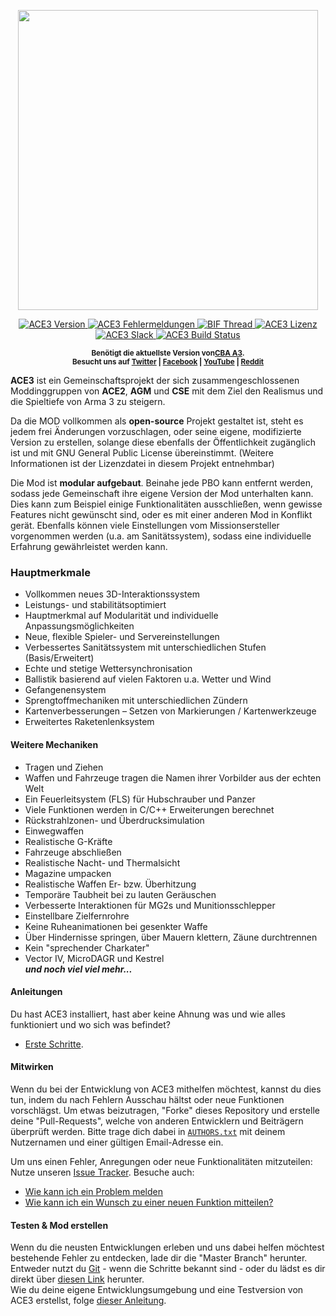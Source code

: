 <p align="center">
    <img src="https://github.com/acemod/ACE3/raw/master/extras/assets/logo/black/ACE3-Logo.jpg" width="480">
</p>

<p align="center">
    <a href="https://github.com/acemod/ACE3/releases">
        <img src="https://img.shields.io/badge/Version-3.12.2-blue.svg?style=flat-square" alt="ACE3 Version">
    </a>
    <a href="https://github.com/acemod/ACE3/issues">
        <img src="https://img.shields.io/github/issues-raw/acemod/ACE3.svg?style=flat-square&label=Issues" alt="ACE3 Fehlermeldungen">
    </a>
    <a href="https://forums.bistudio.com/topic/181341-ace3-a-collaborative-merger-between-agm-cse-and-ace/?p=2859670">
        <img src="https://img.shields.io/badge/BIF-Thread-lightgrey.svg?style=flat-square" alt="BIF Thread">
    </a>
    <a href="https://github.com/acemod/ACE3/blob/master/LICENSE">
        <img src="https://img.shields.io/badge/License-GPLv2-red.svg?style=flat-square" alt="ACE3 Lizenz">
    </a>
    <a href="https://slackin.ace3mod.com/">
        <img src="https://slackin.ace3mod.com/badge.svg?style=flat-square&label=Slack" alt="ACE3 Slack">
    </a>
    <a href="https://travis-ci.org/acemod/ACE3">
        <img src="https://img.shields.io/travis/acemod/ACE3.svg?style=flat-square&label=Build" alt="ACE3 Build Status">
    </a>
</p>
</p>
<p align="center">
    <sup><strong>Benötigt die aktuellste Version von<a href="https://github.com/CBATeam/CBA_A3/releases">CBA A3</a>.<br/>
    Besucht uns auf <a href="https://twitter.com/ACE3Mod">Twitter</a> | <a href="https://www.facebook.com/ACE3Mod">Facebook</a> | <a href="https://www.youtube.com/c/ACE3Mod">YouTube</a> | <a href="http://www.reddit.com/r/arma/search?q=ACE&restrict_sr=on&sort=new&t=all">Reddit</a></strong></sup>
</p>

**ACE3** ist ein Gemeinschaftsprojekt der sich zusammengeschlossenen Moddinggruppen von **ACE2**, **AGM** und **CSE** mit dem Ziel den Realismus und die Spieltiefe von Arma 3 zu steigern.

Da die MOD vollkommen als **open-source** Projekt gestaltet ist, steht es jedem frei Änderungen vorzuschlagen, oder seine eigene, modifizierte Version zu erstellen, solange diese ebenfalls der Öffentlichkeit zugänglich ist und mit GNU General Public License übereinstimmt. (Weitere Informationen ist der Lizenzdatei in diesem Projekt entnehmbar)

Die Mod ist **modular aufgebaut**. Beinahe jede PBO kann entfernt werden, sodass jede Gemeinschaft ihre eigene Version der Mod unterhalten kann. Dies kann zum Beispiel einige Funktionalitäten ausschließen, wenn gewisse Features nicht gewünscht sind, oder es mit einer anderen Mod in Konflikt gerät. Ebenfalls können viele Einstellungen vom Missionsersteller vorgenommen werden (u.a. am Sanitätssystem), sodass eine individuelle Erfahrung gewährleistet werden kann.

### Hauptmerkmale
- Vollkommen neues 3D-Interaktionssystem
- Leistungs- und stabilitätsoptimiert
- Hauptmerkmal auf Modularität und individuelle Anpassungsmöglichkeiten
- Neue, flexible Spieler- und Servereinstellungen
- Verbessertes Sanitätssystem mit unterschiedlichen Stufen (Basis/Erweitert)
- Echte und stetige Wettersynchronisation
- Ballistik basierend auf vielen Faktoren u.a. Wetter und Wind
- Gefangenensystem
- Sprengtoffmechaniken mit unterschiedlichen Zündern
- Kartenverbesserungen – Setzen von Markierungen / Kartenwerkzeuge
- Erweitertes Raketenlenksystem

#### Weitere Mechaniken
- Tragen und Ziehen
- Waffen und Fahrzeuge tragen die Namen ihrer Vorbilder aus der echten Welt
- Ein Feuerleitsystem (FLS) für Hubschrauber und Panzer
- Viele Funktionen werden in C/C++ Erweiterungen berechnet
- Rückstrahlzonen- und Überdrucksimulation
- Einwegwaffen
- Realistische G-Kräfte
- Fahrzeuge abschließen
- Realistische Nacht- und Thermalsicht
- Magazine umpacken
- Realistische Waffen Er- bzw. Überhitzung
- Temporäre Taubheit bei zu lauten Geräuschen
- Verbesserte Interaktionen für MG2s und Munitionsschlepper
- Einstellbare Zielfernrohre
- Keine Ruheanimationen bei gesenkter Waffe
- Über Hindernisse springen, über Mauern klettern, Zäune durchtrennen
- Kein "sprechender Charkater"
- Vector IV, MicroDAGR und Kestrel <br>
***und noch viel viel mehr...***

#### Anleitungen
Du hast ACE3 installiert, hast aber keine Ahnung was und wie alles funktioniert und wo sich was befindet?
- [Erste Schritte](https://ace3mod.com/wiki/user/getting-started.html).

#### Mitwirken
Wenn du bei der Entwicklung von ACE3 mithelfen möchtest, kannst du dies tun, indem du nach Fehlern Ausschau hältst oder neue Funktionen vorschlägst. Um etwas beizutragen, "Forke" dieses Repository und erstelle deine "Pull-Requests", welche von anderen Entwicklern und Beiträgern überprüft werden. Bitte trage dich dabei in [`AUTHORS.txt`](https://github.com/acemod/ACE3/blob/master/AUTHORS.txt) mit deinem Nutzernamen und einer gültigen Email-Adresse ein.  

Um uns einen Fehler, Anregungen oder neue Funktionalitäten mitzuteilen: Nutze unseren [Issue Tracker](https://github.com/acemod/ACE3/issues). Besuche auch:
- [Wie kann ich ein Problem melden](https://ace3mod.com/wiki/user/how-to-report-an-issue.html)
- [Wie kann ich ein Wunsch zu einer neuen Funktion mitteilen?](https://ace3mod.com/wiki/user/how-to-make-a-feature-request.html)

#### Testen & Mod erstellen
Wenn du die neusten Entwicklungen erleben und uns dabei helfen möchtest bestehende Fehler zu entdecken, lade dir die "Master Branch" herunter. Entweder nutzt du [Git](https://help.github.com/articles/fetching-a-remote/) - wenn die Schritte bekannt sind - oder du lädst es dir direkt über [diesen Link](https://github.com/acemod/ACE3/archive/master.zip) herunter.  
Wie du deine eigene Entwicklungsumgebung und eine Testversion von ACE3 erstellst, folge [dieser Anleitung](https://github.com/acemod/ACE3/blob/master/documentation/development/setting-up-the-development-environment.md).
